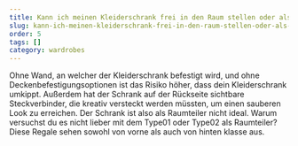 ```yaml
---
title: Kann ich meinen Kleiderschrank frei in den Raum stellen oder als Raumteiler verwenden?
slug: kann-ich-meinen-kleiderschrank-frei-in-den-raum-stellen-oder-als-raumteiler-verwenden
order: 5
tags: []
category: wardrobes
---
```


Ohne Wand, an welcher der Kleiderschrank befestigt wird, und ohne Deckenbefestigungsoptionen ist das Risiko höher, dass dein Kleiderschrank umkippt. Außerdem hat der Schrank auf der Rückseite sichtbare Steckverbinder, die kreativ versteckt werden müssten, um einen sauberen Look zu erreichen. Der Schrank ist also als Raumteiler nicht ideal. Warum versuchst du es nicht lieber mit dem Type01 oder Type02 als Raumteiler? Diese Regale sehen sowohl von vorne als auch von hinten klasse aus.
